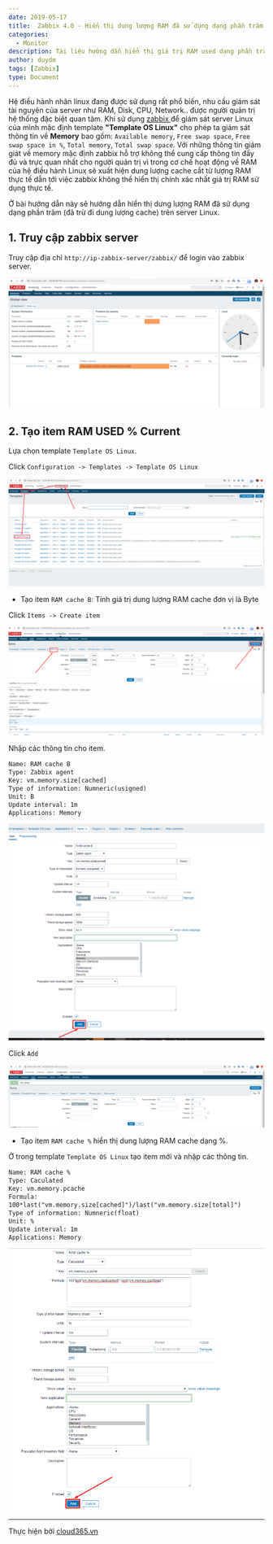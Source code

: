 ```yaml
---
date: 2019-05-17
title:  Zabbix 4.0 - Hiển thị dung lượng RAM đã sử dụng dạng phần trăm
categories:
  - Monitor
description: Tài liệu hướng dẫn hiển thị giá trị RAM used dạng phần trăm trên server Linux.
author: duydm
tags: [Zabbix]
type: Document
---
```


Hệ điều hành nhân linux đang được sử dụng rất phổ biến, nhu cầu giám sát tài nguyên của server như RAM, Disk, CPU, Network.. được người quản trị hệ thống đặc biệt quan tâm. Khi sử dụng <a href="https://blog.cloud365.vn/monitor/cai-dat-zabbix-4-lts-tren-centos7/" target="_blank">zabbix </a> để giám sát server Linux của mình mặc định template **"Template OS Linux"** cho phép ta giám sát thông tin về **Memory** bao gồm: `Available memory`,  `Free swap space`, `Free swap space in %`, `Total memory`, `Total swap space`. Với những thông tin giám giát về memory mặc định zabbix hỗ trợ không thể cung cấp thông tin đầy đủ và trực quan nhất cho người quản trị vì trong cơ chế hoạt động về RAM của hệ điều hành Linux sẽ xuất hiện dung lượng cache cắt từ lượng RAM thực tế dẫn tới việc zabbix không thể hiển thị chính xác nhất giá trị RAM sử dụng thực tế.

Ở bài hướng dẫn này sẽ hướng dẫn hiển thị dưng lượng RAM đã sử dụng dạng phần trăm (đã trừ đi dung lượng cache) trên server Linux.

## 1. Truy cập zabbix server

Truy cập địa chỉ `http://ip-zabbix-server/zabbix/` để login vào zabbix server.

![](/images/img-ram-phan-tram/Screenshot_1482.png)

## 2. Tạo item 	RAM USED % Current

Lựa chọn template `Template OS Linux`.

Click `Configuration -> Templates -> Template OS Linux`

![](/images/img-ram-phan-tram/Screenshot_1483.png)

- Tạo item `RAM cache B`: Tính giá trị dung lượng RAM cache đơn vị là Byte

Click `Items -> Create item`

![](/images/img-ram-phan-tram/Screenshot_1484.png)

Nhập các thông tin cho item.

```
Name: RAM cache B
Type: Zabbix agent
Key: vm.memory.size[cached]
Type of information: Numneric(usigned)
Unit: B
Update interval: 1m
Applications: Memory
```

![](/images/img-ram-phan-tram/Screenshot_1486.png)

Click `Add`

![](/images/img-ram-phan-tram/Screenshot_1487.png)

- Tạo item `RAM cache %` hiển thị dung lượng RAM cache dạng %.

Ở trong template `Template OS Linux` tạo item mới và nhập các thông tin.

```
Name: RAM cache %
Type: Caculated
Key: vm.memory.pcache
Formula: 100*last("vm.memory.size[cached]")/last("vm.memory.size[total]")
Type of information: Numneric(float)
Unit: %
Update interval: 1m
Applications: Memory
```

![](/images/img-ram-phan-tram/Screenshot_1488.png)





















---
Thực hiện bởi <a href="https://cloud365.vn/" target="_blank">cloud365.vn</a>